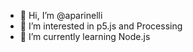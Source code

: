 - 👋 Hi, I’m @aparinelli
- 👀 I’m interested in p5.js and Processing
- 🌱 I’m currently learning Node.js

<!---
aparinelli/aparinelli is a ✨ special ✨ repository because its `README.md` (this file) appears on your GitHub profile.
You can click the Preview link to take a look at your changes.
--->
